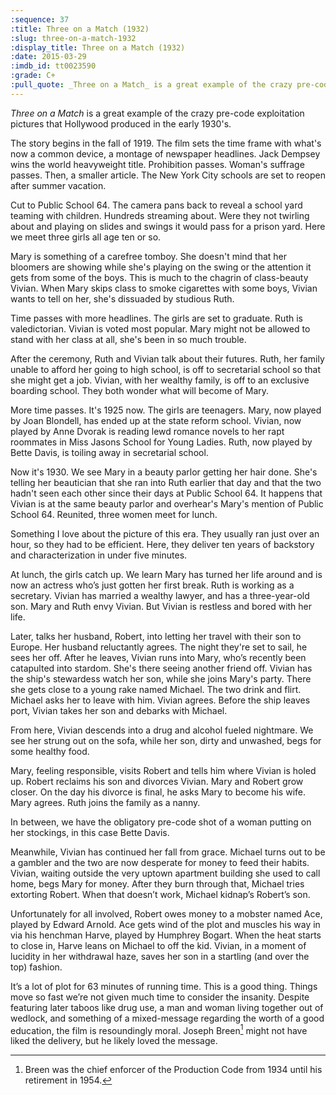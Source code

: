 ```yaml
---
:sequence: 37
:title: Three on a Match (1932)
:slug: three-on-a-match-1932
:display_title: Three on a Match (1932)
:date: 2015-03-29
:imdb_id: tt0023590
:grade: C+
:pull_quote: _Three on a Match_ is a great example of the crazy pre-code exploitation pictures that Hollywood produced in the early 1930’s.
---
```

_Three on a Match_ is a great example of the crazy pre-code exploitation pictures that Hollywood produced in the early 1930's. 

The story begins in the fall of 1919. The film sets the time frame with what's now a common device, a montage of newspaper headlines.  Jack Dempsey wins the world heavyweight title. Prohibition passes. Woman's suffrage passes. Then, a smaller article. The New York City schools are set to reopen after summer vacation.

Cut to Public School 64. The camera pans back to reveal a school yard teaming with children. Hundreds streaming about. Were they not twirling about and playing on slides and swings it would pass for a prison yard. Here we meet three girls all age ten or so. 

Mary is something of a carefree tomboy. She doesn't mind that her bloomers are showing while she's playing on the swing or the attention it gets from some of the boys. This is much to the chagrin of class-beauty Vivian. When Mary skips class to smoke cigarettes with some boys, Vivian wants to tell on her, she's dissuaded by studious Ruth.

Time passes with more headlines. The girls are set to graduate. Ruth is valedictorian. Vivian is voted most popular. Mary might not be allowed to stand with her class at all, she's been in so much trouble.

After the ceremony, Ruth and Vivian talk about their futures. Ruth, her family unable to afford her going to high school, is off to secretarial school so that she might get a job. Vivian, with her wealthy family, is off to an exclusive boarding school. They both wonder what will become of Mary.

More time passes. It's 1925 now. The girls are teenagers. Mary, now played by Joan Blondell, has ended up at the state reform school. Vivian, now played by Anne Dvorak is reading lewd romance novels to her rapt roommates in Miss Jasons School for Young Ladies. Ruth, now played by Bette Davis, is toiling away in secretarial school.

Now it's 1930. We see Mary in a beauty parlor getting her hair done. She's telling her beautician that she ran into Ruth earlier that day and that the two hadn't seen each other since their days at Public School 64. It happens that Vivian is at the same beauty parlor and overhear's Mary's mention of Public School 64. Reunited, three women meet for lunch.

Something I love about the picture of this era. They usually ran just over an hour, so they had to be efficient. Here, they deliver ten years of backstory and characterization in under five minutes. 

At lunch, the girls catch up. We learn Mary has turned her life around and is now an actress who’s just gotten her first break. Ruth is working as a secretary. Vivian has married a wealthy lawyer, and has a three-year-old son. Mary and Ruth envy Vivian. But Vivian is restless and bored with her life. 

Later, talks her husband, Robert, into letting her travel with their son to Europe. Her husband reluctantly agrees. The night they're set to sail, he sees her off. After he leaves, Vivian runs into Mary, who’s recently been catapulted into stardom. She's there seeing another friend off. Vivian has the ship's stewardess watch her son, while she joins Mary's party. There she gets close to a young rake named Michael. The two drink and flirt. Michael asks her to leave with him. Vivian agrees. Before the ship leaves port, Vivian takes her son and debarks with Michael. 

From here, Vivian descends into a drug and alcohol fueled nightmare. We see her strung out on the sofa, while her son, dirty and unwashed, begs for some healthy food. 

Mary, feeling responsible, visits Robert and tells him where Vivian is holed up. Robert reclaims his son and divorces Vivian.  Mary and Robert grow closer. On the day his divorce is final, he asks Mary to become his wife. Mary agrees. Ruth joins the family as a nanny.

In between, we have the obligatory pre-code shot of a woman putting on her stockings, in this case Bette Davis.

Meanwhile, Vivian has continued her fall from grace. Michael turns out to be a gambler and the two are now desperate for money to feed their habits. Vivian, waiting outside the very uptown apartment building she used to call home, begs Mary for money. After they burn through that, Michael tries extorting Robert. When that doesn’t work, Michael kidnap’s Robert’s son. 

Unfortunately for all involved, Robert owes money to a mobster named Ace, played by Edward Arnold. Ace gets wind of the plot and muscles his way in via his henchman Harve, played by Humphrey Bogart. When the heat starts to close in, Harve leans on Michael to off the kid. Vivian, in a moment of lucidity in her withdrawal haze, saves her son in a startling (and over the top) fashion.  

It’s a lot of plot for 63 minutes of running time. This is a good thing. Things move so fast we’re not given much time to consider the insanity. Despite featuring later taboos like drug use, a man and woman living together out of wedlock, and something of a mixed-message regarding the worth of a good education, the film is resoundingly moral. Joseph Breen[^1] might not have liked the delivery, but he likely loved the message.

[^1]: Breen was the chief enforcer of the Production Code from 1934 until his retirement in 1954.


